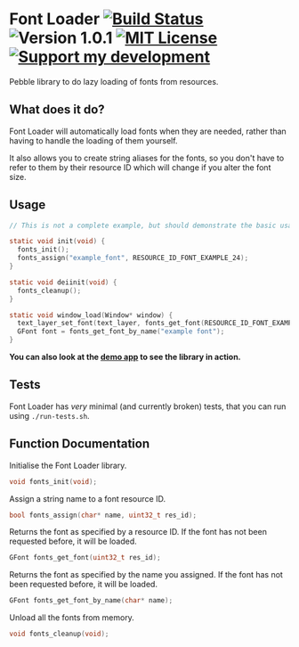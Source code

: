 # Font Loader [![Build Status](http://img.shields.io/travis/smallstoneapps/font-loader.svg?style=flat-square)](https://travis-ci.org/smallstoneapps/font-loader/)&nbsp;![Version 1.0.1](http://img.shields.io/badge/version-1.0.1-orange.svg?style=flat-square)&nbsp;[![MIT License](http://img.shields.io/badge/license-MIT-lightgray.svg?style=flat-square)](./LICENSE)&nbsp;[![Support my development](http://img.shields.io/gittip/matthewtole.svg?style=flat-square)](https://www.gittip.com/matthewtole/)


Pebble library to do lazy loading of fonts from resources.



## What does it do?

Font Loader will automatically load fonts when they are needed, rather than having to handle the loading of them yourself.

It also allows you to create string aliases for the fonts, so you don't have to refer to them by their resource ID which will change if you alter the font size.

## Usage

````c
// This is not a complete example, but should demonstrate the basic usage of Font Loader.

static void init(void) {
  fonts_init();
  fonts_assign("example_font", RESOURCE_ID_FONT_EXAMPLE_24);
}

static void deiinit(void) {
  fonts_cleanup();
}

static void window_load(Window* window) {
  text_layer_set_font(text_layer, fonts_get_font(RESOURCE_ID_FONT_EXAMPLE_32));
  GFont font = fonts_get_font_by_name("example font");
}
````

**You can also look at the [demo app](/demo/src/app.c) to see the library in action.**

## Tests

Font Loader has *very* minimal (and currently broken) tests, that you can run using `./run-tests.sh`.

## Function Documentation

Initialise the Font Loader library.

````c
void fonts_init(void);
````

Assign a string name to a font resource ID.

````c
bool fonts_assign(char* name, uint32_t res_id);
````

Returns the font as specified by a resource ID.
If the font has not been requested before, it will be loaded.
````c
GFont fonts_get_font(uint32_t res_id);
````

Returns the font as specified by the name you assigned.
If the font has not been requested before, it will be loaded.
````c
GFont fonts_get_font_by_name(char* name);
````

Unload all the fonts from memory.
````c
void fonts_cleanup(void);
````
